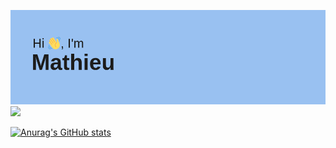 ![ Hi I'm Taillandier Mathieu 👋](/header.png)
![](https://dcbadge.vercel.app/api/shield/warameur#5417)

[![Anurag's GitHub stats](https://github-readme-stats.vercel.app/api?username=Taillan)](https://github.com/anuraghazra/github-readme-stats)
<!--
**Taillan/Taillan** is a ✨ _special_ ✨ repository because its `README.md` (this file) appears on your GitHub profile.

Here are some ideas to get you started:

- 🔭 I’m currently working on ...
- 🌱 I’m currently learning ...
- 👯 I’m looking to collaborate on ...
- 🤔 I’m looking for help with ...
- 💬 Ask me about ...
- 📫 How to reach me: ...
- 😄 Pronouns: ...
- ⚡ Fun fact: ...
-->
